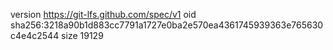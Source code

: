 version https://git-lfs.github.com/spec/v1
oid sha256:3218a90b1d883cc7791a1727e0ba2e570ea4361745939363e765630c4e4c2544
size 19129
